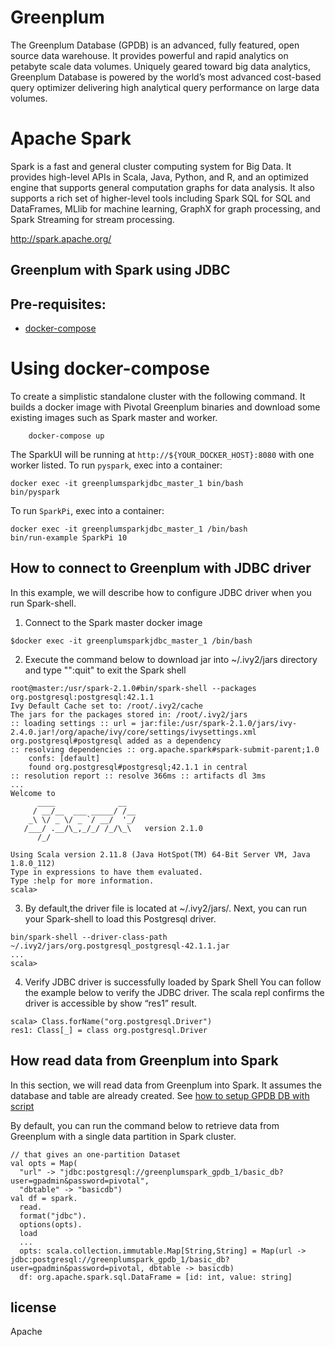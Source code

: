 # Greenplum
The Greenplum Database (GPDB) is an advanced, fully featured, open source data warehouse. It provides powerful and rapid analytics on petabyte scale data volumes. Uniquely geared toward big data analytics, Greenplum Database is powered by the world’s most advanced cost-based query optimizer delivering high analytical query performance on large data volumes.

# Apache Spark

Spark is a fast and general cluster computing system for Big Data. It provides
high-level APIs in Scala, Java, Python, and R, and an optimized engine that
supports general computation graphs for data analysis. It also supports a
rich set of higher-level tools including Spark SQL for SQL and DataFrames,
MLlib for machine learning, GraphX for graph processing,
and Spark Streaming for stream processing.

<http://spark.apache.org/>

## Greenplum with Spark using JDBC
## Pre-requisites:
- [docker-compose](http://docs.docker.com/compose)


# Using docker-compose
To create a simplistic standalone cluster with the following command. It builds a docker image with Pivotal Greenplum binaries and download some existing images such as Spark master and worker.
```
    docker-compose up
```
The SparkUI will be running at `http://${YOUR_DOCKER_HOST}:8080` with one worker listed. To run `pyspark`, exec into a container:

    docker exec -it greenplumsparkjdbc_master_1 bin/bash
    bin/pyspark

To run `SparkPi`, exec into a container:

    docker exec -it greenplumsparkjdbc_master_1 /bin/bash
    bin/run-example SparkPi 10

##  How to connect to Greenplum with JDBC driver
In this example, we will describe how to configure JDBC driver when you run Spark-shell.

1. Connect to the Spark master docker image
```
$docker exec -it greenplumsparkjdbc_master_1 /bin/bash
```
2. Execute the command below to download jar into ~/.ivy2/jars directory and type "":quit" to exit the Spark shell
```
root@master:/usr/spark-2.1.0#bin/spark-shell --packages org.postgresql:postgresql:42.1.1
Ivy Default Cache set to: /root/.ivy2/cache
The jars for the packages stored in: /root/.ivy2/jars
:: loading settings :: url = jar:file:/usr/spark-2.1.0/jars/ivy-2.4.0.jar!/org/apache/ivy/core/settings/ivysettings.xml
org.postgresql#postgresql added as a dependency
:: resolving dependencies :: org.apache.spark#spark-submit-parent;1.0
	confs: [default]
	found org.postgresql#postgresql;42.1.1 in central
:: resolution report :: resolve 366ms :: artifacts dl 3ms
...
Welcome to
      ____              __
     / __/__  ___ _____/ /__
    _\ \/ _ \/ _ `/ __/  '_/
   /___/ .__/\_,_/_/ /_/\_\   version 2.1.0
      /_/

Using Scala version 2.11.8 (Java HotSpot(TM) 64-Bit Server VM, Java 1.8.0_112)
Type in expressions to have them evaluated.
Type :help for more information.
scala>
```

3. By default,the driver file is located at ~/.ivy2/jars/. Next, you can run your Spark-shell to load this Postgresql driver.
```
bin/spark-shell --driver-class-path ~/.ivy2/jars/org.postgresql_postgresql-42.1.1.jar
...
scala>
```

4. Verify JDBC driver is successfully loaded by Spark Shell
You can follow the example below to verify the JDBC driver. The scala repl confirms the driver is accessible by show “res1” result.
```
scala> Class.forName("org.postgresql.Driver")
res1: Class[_] = class org.postgresql.Driver
```

## How read data from Greenplum into Spark
In this section, we will read data from Greenplum into Spark. It assumes the database and table are already created. See [how to setup GPDB DB with script](README_DB.md)

By default, you can run the command below to retrieve data from Greenplum with a single data partition in Spark cluster.
```
// that gives an one-partition Dataset
val opts = Map(
  "url" -> "jdbc:postgresql://greenplumspark_gpdb_1/basic_db?user=gpadmin&password=pivotal",
  "dbtable" -> "basicdb")
val df = spark.
  read.
  format("jdbc").
  options(opts).
  load
  ...
  opts: scala.collection.immutable.Map[String,String] = Map(url -> jdbc:postgresql://greenplumspark_gpdb_1/basic_db?user=gpadmin&password=pivotal, dbtable -> basicdb)
  df: org.apache.spark.sql.DataFrame = [id: int, value: string]
  ```

## license
Apache
